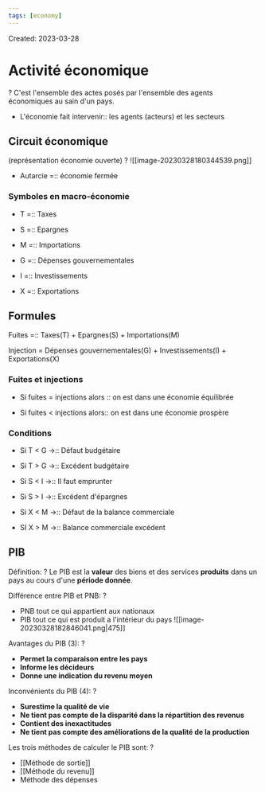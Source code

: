 ```yaml
---
tags: [economy] 
---
```

Created: 2023-03-28

# Activité économique
?
C'est l'ensemble des actes posés par l'ensemble des agents économiques au sain d'un pays.
<!--SR:!2023-03-31,1,210-->

- L'économie fait intervenir:: les agents (acteurs) et les secteurs
<!--SR:!2023-04-01,3,250-->

## Circuit économique
(représentation économie ouverte)
?
![[image-20230328180344539.png]]
<!--SR:!2023-04-01,3,250-->

- Autarcie =:: économie fermée
<!--SR:!2023-04-01,3,250-->

### Symboles en macro-économie
- T =:: Taxes
<!--SR:!2023-04-02,4,270-->
- S =:: Epargnes
<!--SR:!2023-04-02,4,270-->
- M =:: Importations
<!--SR:!2023-04-02,4,270-->
- G =:: Dépenses gouvernementales
<!--SR:!2023-04-02,4,270-->
- I =:: Investissements
<!--SR:!2023-04-02,4,270-->
- X =:: Exportations
<!--SR:!2023-04-02,4,270-->

## Formules
Fuites =:: Taxes(T) + Epargnes(S) + Importations(M)
<!--SR:!2023-04-01,3,250-->
Injection = Dépenses gouvernementales(G) + Investissements(I) + Exportations(X)

### Fuites et injections
- Si fuites = injections alors :: on est dans une économie équilibrée
<!--SR:!2023-04-01,3,250-->
- Si fuites < injections alors:: on est dans une économie prospère
<!--SR:!2023-04-01,3,250-->

### Conditions
- Si T < G $\rightarrow$:: Défaut budgétaire
<!--SR:!2023-04-01,2,230-->
- Si T > G $\rightarrow$:: Excédent budgétaire
<!--SR:!2023-04-01,3,250-->
- Si S < I $\rightarrow$:: Il faut emprunter
<!--SR:!2023-04-01,2,230-->
- Si S > I $\rightarrow$:: Excédent d'épargnes
<!--SR:!2023-04-01,3,250-->
- Si X < M $\rightarrow$:: Défaut de la balance commerciale
<!--SR:!2023-04-01,3,250-->
- SI X > M $\rightarrow$:: Balance commerciale excédent
<!--SR:!2023-04-01,3,250-->

## PIB
Définition:
?
Le PIB est la **valeur** des biens et des services **produits** dans un pays au cours d'une **période donnée**.
<!--SR:!2023-03-31,1,210-->

Différence entre PIB et PNB:
?
- PNB tout ce qui appartient aux nationaux
- PIB tout ce qui est produit a l'intérieur du pays
![[image-20230328182846041.png|475]]
<!--SR:!2023-04-01,3,250-->

Avantages du PIB (3):
?
- **Permet la comparaison entre les pays**
- **Informe les décideurs**
- **Donne une indication du revenu moyen**
<!--SR:!2023-04-01,2,230-->

Inconvénients du PIB (4):
?
- **Surestime la qualité de vie**
- **Ne tient pas compte de la disparité dans la répartition des revenus**
- **Contient des inexactitudes**
- **Ne tient pas compte des améliorations de la qualité de la production**
<!--SR:!2023-03-31,1,210-->

Les trois méthodes de calculer le PIB sont:
?
- [[Méthode de sortie]]
- [[Méthode du revenu]]
- Méthode des dépenses